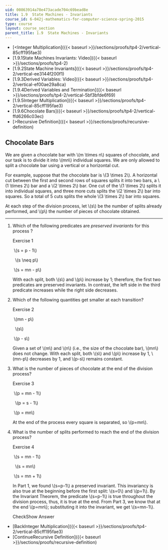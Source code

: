 ```yaml
---
uid: 00863914a78e473acade704c69bead8e
title: 1.9  State Machines - Invariants
course_id: 6-042j-mathematics-for-computer-science-spring-2015
type: course
layout: course_section
parent_title: 1.9  State Machines - Invariants
---
```


*   [<Integer Multiplication]({{< baseurl >}}/sections/proofs/tp4-2/vertical-85cff195fae3)
*   [1.9.1State Machines Invariants: Video]({{< baseurl >}}/sections/proofs/tp4-2)
*   [1.9.2State Machine Invariants]({{< baseurl >}}/sections/proofs/tp4-2/vertical-ee3144f200f1)
*   [1.9.3Derived Variables: Video]({{< baseurl >}}/sections/proofs/tp4-2/vertical-ef00ae29a8ca)
*   [1.9.4Derived Variables and Termination]({{< baseurl >}}/sections/proofs/tp4-2/vertical-5bf3bfde6f69)
*   [1.9.5Integer Multiplication]({{< baseurl >}}/sections/proofs/tp4-2/vertical-85cff195fae3)
*   [1.9.6Chocolate Bars]({{< baseurl >}}/sections/proofs/tp4-2/vertical-ffd6266c03ec)
*   [\>Recursive Definition]({{< baseurl >}}/sections/proofs/recursive-definition)

Chocolate Bars
--------------

We are given a chocolate bar with \\(m \\times n\\) squares of chocolate, and our task is to divide it into \\(mn\\) individual squares. We are only allowed to split a chocolate bar using a vertical or a horizontal cut.

For example, suppose that the chocolate bar is \\(3 \\times 2\\). A horizontal cut between the first and second rows of squares splits it into two bars, a \\(1 \\times 2\\) bar and a \\(2 \\times 2\\) bar. One cut of the \\(1 \\times 2\\) splits it into individual squares, and three more cuts splits the \\(2 \\times 2\\) bar into squares. So a total of 5 cuts splits the whole \\(3 \\times 2\\) bar into squares.

At each step of the division process, let \\(s\\) be the number of splits already performed, and \\(p\\) the number of pieces of chocolate obtained.  

* * *

1.  Which of the following predicates are _preserved invariants_ for this process ?
    
    Exercise 1
    
    &nbsp;\\(s = p - 1\\)&nbsp;
    
    &nbsp; \\(s \\neq p\\)&nbsp;
    
    &nbsp;\\(s = mn - p\\)&nbsp;
    
    With each split, both \\(s\\) and \\(p\\) increase by 1; therefore, the first two predicates are preserved invariants. In contrast, the left side in the third predicate increases while the right side decreases.
    
2.  Which of the following quantities get smaller at each transition?
    
    Exercise 2
    
    &nbsp;\\(mn - p\\)&nbsp;
    
    &nbsp; \\(s\\)&nbsp;
    
    &nbsp;\\(p - s\\)&nbsp;
    
    Given a set of \\(m\\) and \\(n\\) (i.e., the size of the chocolate bar), \\(mn\\) does not change. With each split, both \\(s\\) and \\(p\\) increase by 1, \\(mn-p\\) decreases by 1, and \\(p-s\\) remains constant.
    
3.  What is the number of pieces of chocolate at the end of the division process?
    
    Exercise 3
    
    &nbsp;\\(p = mn - 1\\)&nbsp;
    
    &nbsp; \\(p = s - 1\\)&nbsp;
    
    &nbsp;\\(p = mn\\)&nbsp;
    
    At the end of the process every square is separated, so \\(p=mn\\).
    
4.  What is the number of splits performed to reach the end of the division process?
    
    Exercise 4
    
    &nbsp;\\(s = mn - 1\\)&nbsp;
    
    &nbsp; \\(s = mn\\)&nbsp;
    
    &nbsp;\\(s = mn + 1\\)&nbsp;
    
    In Part 1, we found \\(s=p-1\\) a preserved invariant. This invariancy is also true at the beginning before the first split: \\(s=0\\) and \\(p=1\\). By the Invariant Theorem, the predicate \\(s=p-1\\) is true throughout the division process, thus, it is true at the end. From Part 3, we know that at the end \\(p=mn\\); substituting it into the invariant, we get \\(s=mn-1\\).
    
    CheckShow Answer
    

*   [BackInteger Multiplication]({{< baseurl >}}/sections/proofs/tp4-2/vertical-85cff195fae3)
*   [ContinueRecursive Definition]({{< baseurl >}}/sections/proofs/recursive-definition)
